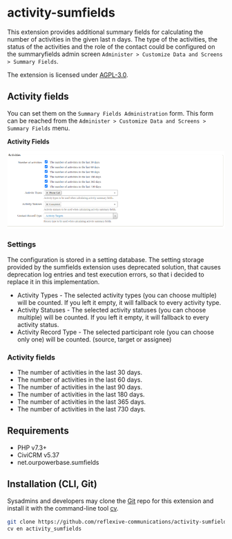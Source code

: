 # activity-sumfields

This extension provides additional summary fields for calculating the number of activities in the given last n days. The type of the activities, the status of the activities and the role of the contact could be configured on the summaryfields admin screen `Administer > Customize Data and Screens > Summary Fields`.

The extension is licensed under [AGPL-3.0](LICENSE.txt).

## Activity fields

You can set them on the `Summary Fields Administration` form. This form can be reached from the `Administer > Customize Data and Screens > Summary Fields` menu.

**Activity Fields**

![activity fields](./assets/docs/admin-sumfields-activities.png)

### Settings

The configuration is stored in a setting database. The setting storage provided by the sumfields extension uses deprecated solution, that causes deprecation log entries and test execution errors, so that i decided to replace it in this implementation.

- Activity Types - The selected activity types (you can choose multiple) will be counted. If you left it empty, it will fallback to every activity type.
- Activity Statuses - The selected activity statuses (you can choose multiple) will be counted. If you left it empty, it will fallback to every activity status.
- Activity Record Type - The selected participant role (you can choose only one) will be counted. (source, target or assignee)

### Activity fields

- The number of activities in the last 30 days.
- The number of activities in the last 60 days.
- The number of activities in the last 90 days.
- The number of activities in the last 180 days.
- The number of activities in the last 365 days.
- The number of activities in the last 730 days.

## Requirements

* PHP v7.3+
* CiviCRM v5.37
* net.ourpowerbase.sumfields

## Installation (CLI, Git)

Sysadmins and developers may clone the [Git](https://en.wikipedia.org/wiki/Git) repo for this extension and
install it with the command-line tool [cv](https://github.com/civicrm/cv).

```bash
git clone https://github.com/reflexive-communications/activity-sumfields.git
cv en activity_sumfields
```
